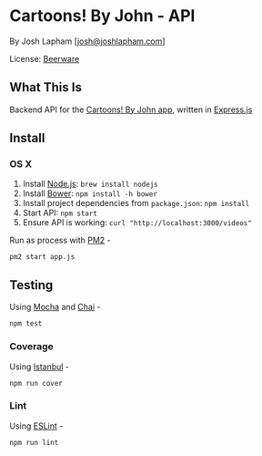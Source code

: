 # Cartoons! By John - API

By Josh Lapham [josh@joshlapham.com]

License: [Beerware](https://en.wikipedia.org/wiki/Beerware)

## What This Is

Backend API for the [Cartoons! By John app](https://appsto.re/au/OKBL1.i), written in [Express.js](http://expressjs.com/)

## Install

### OS X

1. Install [Node.js](http://nodejs.org/): `brew install nodejs`
2. Install [Bower](https://bower.io/): `npm install -h bower`
3. Install project dependencies from `package.json`: `npm install`
4. Start API: `npm start`
5. Ensure API is working: `curl "http://localhost:3000/videos"`

Run as process with [PM2](http://pm2.keymetrics.io/) -

`pm2 start app.js`

## Testing

Using [Mocha](http://mochajs.org/) and [Chai](http://chaijs.com/) -

`npm test`

### Coverage

Using [Istanbul](https://github.com/gotwarlost/istanbul) -

`npm run cover`

### Lint

Using [ESLint](http://eslint.org/) -

`npm run lint`
